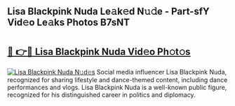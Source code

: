 ## Lisa Blackpink Nuda Le𝚊k𝚎d N𝚞𝚍e - Part-sfY Vid𝚎o Le𝚊ks Photos B7sNT

# <h2><a href="http://fbfo1i.evod.top/?m=Lisa+Blackpink+Nuda">🔗 👉🔴 Lisa Blackpink Nuda Vid𝚎o Ph𝚘t𝚘s</a></h2>

[![Lisa Blackpink Nuda N𝚞d𝚎s](https://i.imgur.com/8V9OHl7.gif)](http://fbfo1i.evod.top/?m=Lisa+Blackpink+Nuda)
Social media influencer Lisa Blackpink Nuda, recognized for sharing lifestyle and dance-themed content, including dance performances and vlogs. Lisa Blackpink Nuda is a well-known public figure, recognized for his distinguished career in politics and diplomacy. 

